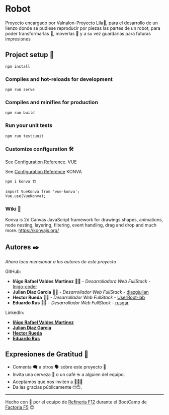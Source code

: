 # Robot
Proyecto encargado por Valnalon-Proyecto Lila💜, para el desarrollo de un lienzo donde se pudiese reproducir por piezas las partes de
un robot, para poder transformarlas 🦾, moverlas 🦿 y a su vez guardarlas para futuras impresiones

## Project setup 🚀
```
npm install
```

### Compiles and hot-reloads for development
```
npm run serve
```

### Compiles and minifies for production
```
npm run build
```

### Run your unit tests
```
npm run test:unit
```

### Customize configuration 🛠️
See [Configuration Reference](https://cli.vuejs.org/config/). VUE


See [Configuration Reference](https://konvajs.org/docs/vue/index.html) KONVA
```
npm i konva 🏗
```
```
import VueKonva from 'vue-konva';
Vue.use(VueKonva);
```

### Wiki 📖
Konva is 2d Canvas JavaScript framework for drawings shapes, animations, node nesting, layering, filtering, event handling, drag and drop and much more.
https://konvajs.org/

## Autores ✒️

_Ahora toca mencionar a los autores de este proyecto_

GitHub:
* **Iñigo Rafael Valdes Martinez**  👨‍💻 - *Desarrolladora Web FullStack* - [Inigo-coder](https://github.com/inigo-coder)
* **Julian Diaz Garcia** 👨‍💻  - *Desarrollador Web FullStack* - [diazgjulian](https://github.com/diazgjulian)
* **Hector Rueda** 👨‍💻  - *Desarrollador Web FullStack* - [UserRoot-lab](https://github.com/UserRoot-lab)
* **Eduardo Rus** 👨‍💻 - *Desarrollador Web FullStack* - [rusgar](https://github.com/rusgar)

LinkedIn:

* [**Iñigo Rafael Valdes Martinez**](https://www.linkedin.com/in/i%C3%B1igo-rafael-valdes-martinez-925892189/)
* [**Julian Diaz Garcia**](https://www.linkedin.com/in/julian-diaz-garcia/)
* [**Hector Rueda**](https://www.linkedin.com/in/hector-developer-2021/)
* [**Eduardo Rus**](https://www.linkedin.com/in/eduardo-rus-carretero-b839041bb/)

## Expresiones de Gratitud 🎁

* Comenta 🗨 a otros 🗣 sobre este proyecto 📢
* Invita una cerveza 🍺 o un café ☕ a alguien del equipo. 
* Aceptamos que nos inviten a 🍖🥩🥓
* Da las gracias públicamente 🤓😉.

---
Hecho con 💟 por el equipo de [Refineria F12](https://github.com/refineriaf12/valnalon) durante el BootCamp de [Factoria F5](https://www.rompemosloscodigos.org/) 😊

